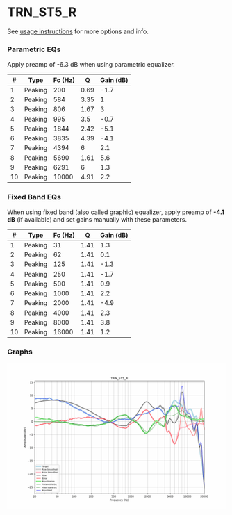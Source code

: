 # TRN_ST5_R
See [usage instructions](https://github.com/jaakkopasanen/AutoEq#usage) for more options and info.

### Parametric EQs
Apply preamp of -6.3 dB when using parametric equalizer.

|   # | Type    |   Fc (Hz) |    Q |   Gain (dB) |
|-----|---------|-----------|------|-------------|
|   1 | Peaking |       200 | 0.69 |        -1.7 |
|   2 | Peaking |       584 | 3.35 |         1   |
|   3 | Peaking |       806 | 1.67 |         3   |
|   4 | Peaking |       995 | 3.5  |        -0.7 |
|   5 | Peaking |      1844 | 2.42 |        -5.1 |
|   6 | Peaking |      3835 | 4.39 |        -4.1 |
|   7 | Peaking |      4394 | 6    |         2.1 |
|   8 | Peaking |      5690 | 1.61 |         5.6 |
|   9 | Peaking |      6291 | 6    |         1.3 |
|  10 | Peaking |     10000 | 4.91 |         2.2 |

### Fixed Band EQs
When using fixed band (also called graphic) equalizer, apply preamp of **-4.1 dB** (if available) and set gains manually with these parameters.

|   # | Type    |   Fc (Hz) |    Q |   Gain (dB) |
|-----|---------|-----------|------|-------------|
|   1 | Peaking |        31 | 1.41 |         1.3 |
|   2 | Peaking |        62 | 1.41 |         0.1 |
|   3 | Peaking |       125 | 1.41 |        -1.3 |
|   4 | Peaking |       250 | 1.41 |        -1.7 |
|   5 | Peaking |       500 | 1.41 |         0.9 |
|   6 | Peaking |      1000 | 1.41 |         2.2 |
|   7 | Peaking |      2000 | 1.41 |        -4.9 |
|   8 | Peaking |      4000 | 1.41 |         2.3 |
|   9 | Peaking |      8000 | 1.41 |         3.8 |
|  10 | Peaking |     16000 | 1.41 |         1.2 |

### Graphs
![](./TRN_ST5_R.png)
